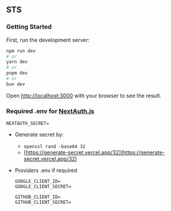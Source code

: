 ## STS

### Getting Started

First, run the development server:

```bash
npm run dev
# or
yarn dev
# or
pnpm dev
# or
bun dev
```

Open [http://localhost:3000](http://localhost:3000) with your browser to see the result.

### Required .env for [NextAuth.js](https://next-auth.js.org/getting-started/introduction)

```
NEXTAUTH_SECRET=
```

* Generate secret by:
    * ```openssl rand -base64 32```
    * [https://generate-secret.vercel.app/32](https://generate-secret.vercel.app/32)

* Providers .env if required

    ```
    GOOGLE_CLIENT_ID=
    GOOGLE_CLIENT_SECRET=
    
    GITHUB_CLIENT_ID=
    GITHUB_CLIENT_SECRET=
    ```


